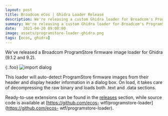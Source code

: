```yaml
---
layout: post
title: Broadcom eCos | Ghidra Loader Release
description: We're releasing a custom Ghidra loader for Broadcom's ProgramStore firmware format.
summary: We're releasing a custom Ghidra loader for Broadcom's ProgramStore firmware format.
date:   2021-04-20 09:00:00
image: assets/programstore-loader-ghidra.png
tags: [ecos, ghidra]
---
```


We've released a Broadcom ProgramStore firmware image loader for Ghidra (9.1.2 and 9.2).

{:.foo}
![import dialog]({{site.url}}/assets/programstore-loader-ghidra.png)

This loader will auto-detect ProgramStore firmware images from their header and display header information in a dialog box. On load, it takes care of decompressing the raw binary and loads both .text and .data sections.

Ready-to-use extensions can be found in the [releases](https://github.com/ecos-wtf/programstore-loader/releases) section, while source code is available at [https://github.com/ecos- wtf/programstore-loader](https://github.com/ecos- wtf/programstore-loader).
